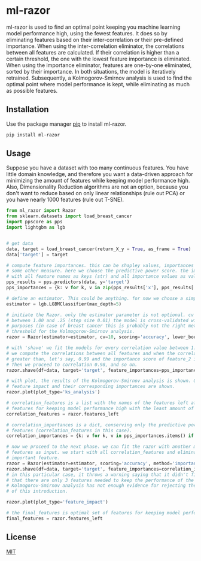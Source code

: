 # ml-razor

ml-razor is used to find an optimal point keeping you machine learning model performance high, using the fewest features. It does so by eliminating features based on their inter-correlation or their pre-defined importance. When using the inter-correlation eliminator, the correlations between all features are calculated. If their correlation is higher than a certain threshold, the one with the lowest feature importance is eliminated. When using the importance eliminator, features are one-by-one eliminated, sorted by their importance. In both situations, the model is iteratively retrained. Subsequently, a Kolmogorov-Smirnov analysis is used to find the optimal point where model performance is kept, while eliminating as much as possible features.

## Installation

Use the package manager [pip](https://pip.pypa.io/en/stable/) to install ml-razor.

```bash
pip install ml-razor
```

## Usage
Suppose you have a dataset with too many continuous features. You have little domain knowledge, and therefore you want a data-driven approach for minimizing the amount of features while keeping model performance high.
Also, Dimensionality Reduction algorithms are not an option, because you don't want to reduce based on only linear relationships (rule out PCA) or you have nearly 1000 features (rule out T-SNE).
```python
from ml_razor import Razor
from sklearn.datasets import load_breast_cancer
import ppscore as pps
import lightgbm as lgb


# get data
data, target = load_breast_cancer(return_X_y = True, as_frame = True)
data['target'] = target

# compute feature importances. this can be shapley values, importances from a random forest estimator for instance or
# some other measure. here we choose the predictive power score. the importances should be in the form of a dict,
# with all feature names as keys (str) and all importance values as values (float).
pps_results = pps.predictors(data, y='target')
pps_importances = {k: v for k, v in zip(pps_results['x'], pps_results['ppscore'])}

# define an estimator. This could be anything. for now we choose a simple lgbm classifier.
estimator = lgb.LGBMClassifier(max_depth=5)

# initiate the Razor. only the estimator parameter is not optional. cv = 10 means that for every correlation value
# between 1.00 and .25 (step size 0.01) the model is cross-validated with k=10. scoring='accuracy' for simplification
# purposes (in case of breast cancer this is probably not the right metric). p_alpha=.05 is the hypothesis testing
# threshold for the Kolmogorov-Smirnov analysis.
razor = Razor(estimator=estimator, cv=10, scoring='accuracy', lower_bound=.25, step=.01, method='correlation', p_alpha=.05)

# with 'shave' we fit the models for every correlation value between 1.00 and 0.25 with step size 0.01. this means,
# we compute the correlations between all features and when the correlation between feature_1 and feature_2 is
# greater than, let's say, 0.99 and the importance score of feature_2 is greater than feature_1, we drop feature_1.
# Then we proceed to correlation 0.98, and so on.
razor.shave(df=data, target='target', feature_importances=pps_importances)

# with plot, the results of the Kolmogorov-Smirnov analysis is shown. Or when setting plot_type to 'feature_impact', the
# feature impact and their corresponding importances are shown.
razor.plot(plot_type='ks_analysis')

# correlation_features is a list with the names of the features left after shaving with the razor. (i.e. optimal set of
# features for keeping model performance high with the least amount of features.)
correlation_features = razor.features_left

# correlation_importances is a dict, conserving only the predictive power scores (in this case) of the remaining
# features (correlation_features in this case).
correlation_importances = {k: v for k, v in pps_importances.items() if k in correlation_features}

# now we proceed to the next phase. we can fit the razor with another method ('importance'), using the correlation
# features as input. we start with all correlation_features and eliminate them one-by-one, beginning with the least
# important feature.
razor = Razor(estimator=estimator, scoring='accuracy', method='importance')
razor.shave(df=data, target='target', feature_importances=correlation_importances)
# in this particular case, it throws a warning saying that it didn't find an optimal point. this is due to the fact
# that there are only 3 features needed to keep the performance of the model high. with this little amount of data the
# Kolmogorov-Smirnov analysis has not enough evidence for rejecting the null-hypothesis. but this is beyond the scope
# of this introduction.

razor.plot(plot_type='feature_impact')

# the final_features is optimal set of features for keeping model performance high with the least amount of features.
final_features = razor.features_left
```
## License
[MIT](https://choosealicense.com/licenses/mit/)
